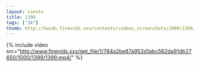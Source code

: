 ```yaml
--- 
layout: sieutv
title: 1399
tags: ["1k"]
thumb: http://hwcdn.finevids.xxx/contents/videos_screenshots/1000/1399/preview.mp4.jpg
---
```

{% include video src="http://www.finevids.xxx/get_file/1/784a2be87a952d1abc562da91db27650/1000/1399/1399.mp4/" %} 
